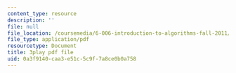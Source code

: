 ```yaml
---
content_type: resource
description: ''
file: null
file_location: /coursemedia/6-006-introduction-to-algorithms-fall-2011/0a3f9140caa3e51c5c9f7a8ce0b0a758_IFrvgSvZA0I.pdf
file_type: application/pdf
resourcetype: Document
title: 3play pdf file
uid: 0a3f9140-caa3-e51c-5c9f-7a8ce0b0a758
---
```

